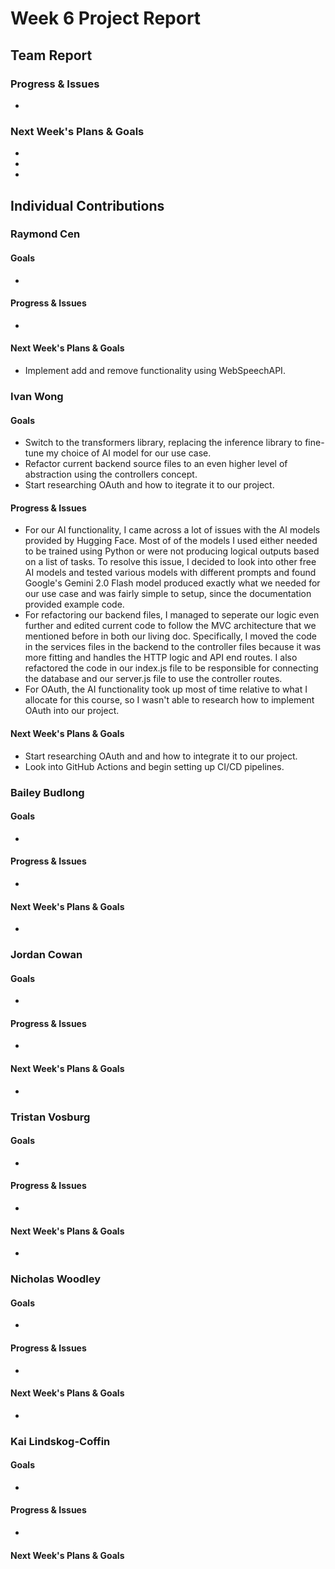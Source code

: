 # Week 6 Project Report

## Team Report

### Progress & Issues

* 

### Next Week's Plans & Goals

* 
* 
* 


## Individual Contributions

### Raymond Cen

#### Goals

* 

#### Progress & Issues

* 

#### Next Week's Plans & Goals

* Implement add and remove functionality using WebSpeechAPI.


### Ivan Wong

#### Goals

* Switch to the transformers library, replacing the inference library to fine-tune my choice of AI model for our use case.
* Refactor current backend source files to an even higher level of abstraction using the controllers concept.
* Start researching OAuth and how to itegrate it to our project.

#### Progress & Issues

* For our AI functionality, I came across a lot of issues with the AI models provided by Hugging Face. Most of of the models I used either needed to be trained using Python or were not producing logical outputs based on a list of tasks. To resolve this issue, I decided to look into other free AI models and tested various models with different prompts and found Google's Gemini 2.0 Flash model produced exactly what we needed for our use case and was fairly simple to setup, since the documentation provided example code.
* For refactoring our backend files, I managed to seperate our logic even further and edited current code to follow the MVC architecture that we mentioned before in both our living doc. Specifically, I moved the code in the services files in the backend to the controller files because it was more fitting and handles the HTTP logic and API end routes. I also refactored the code in our index.js file to be responsible for connecting the database and our server.js file to use the controller routes.
* For OAuth, the AI functionality took up most of time relative to what I allocate for this course, so I wasn't able to research how to implement OAuth into our project.

#### Next Week's Plans & Goals

* Start researching OAuth and and how to integrate it to our project.
* Look into GitHub Actions and begin setting up CI/CD pipelines.

### Bailey Budlong

#### Goals

* 

#### Progress & Issues

* 

#### Next Week's Plans & Goals

* 

### Jordan Cowan

#### Goals

* 

#### Progress & Issues

* 

#### Next Week's Plans & Goals

* 

### Tristan Vosburg

#### Goals

* 

#### Progress & Issues

* 

#### Next Week's Plans & Goals

* 

### Nicholas Woodley

#### Goals

* 

#### Progress & Issues

* 

#### Next Week's Plans & Goals

* 
### Kai Lindskog-Coffin

#### Goals

* 

#### Progress & Issues

* 

#### Next Week's Plans & Goals


